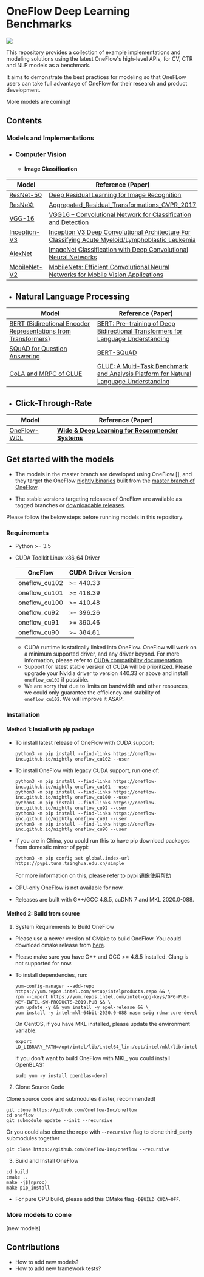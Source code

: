 # OneFlow Deep Learning Benchmarks

[![](https://img.shields.io/badge/CH-EN-blue.svg)]({https://github.com/Oneflow-Inc/OneFlow-Benchmark/edit/dev_sx_benchmark/README.md}{https://github.com/pytorch/benchmark})

This repository provides a collection of example implementations and modeling solutions using the latest OneFlow's high-level APIs, for CV, CTR and NLP models as a benchmark.

It aims to demonstrate the best practices for modeling so that OneFLow users can take full advantage of OneFlow for their research and product development.

 More models are coming!

## Contents

### Models and Implementations

- ### Computer Vision

  - #### Image Classification

| Model                                                        | Reference (Paper)                                            |
| ------------------------------------------------------------ | ------------------------------------------------------------ |
| [ResNet-50](https://github.com/Oneflow-Inc/OneFlow-Benchmark/blob/master/Classification/cnns/resnet_model.py) | [Deep Residual Learning for Image Recognition](https://arxiv.org/abs/1512.03385) |
| [ResNeXt](https://github.com/Oneflow-Inc/OneFlow-Benchmark/blob/master/Classification/cnns/resnext_model.py) | [Aggregated_Residual_Transformations_CVPR_2017](https://openaccess.thecvf.com/content_cvpr_2017/papers/Xie_Aggregated_Residual_Transformations_CVPR_2017_paper.pdf) |
| [VGG-16](https://github.com/Oneflow-Inc/OneFlow-Benchmark/blob/master/Classification/cnns/vgg_model.py) | [VGG16 – Convolutional Network for Classification and Detection](https://neurohive.io/en/popular-networks/vgg16/) |
| [Inception-V3](https://github.com/Oneflow-Inc/OneFlow-Benchmark/blob/master/Classification/cnns/inception_model.py) | [Inception V3 Deep Convolutional Architecture For Classifying Acute Myeloid/Lymphoblastic Leukemia](https://software.intel.com/content/www/us/en/develop/articles/inception-v3-deep-convolutional-architecture-for-classifying-acute-myeloidlymphoblastic.html) |
| [AlexNet](https://github.com/Oneflow-Inc/OneFlow-Benchmark/blob/master/Classification/cnns/alexnet_model.py) | [ImageNet Classification with Deep Convolutional Neural Networks](http://vision.stanford.edu/teaching/cs231b_spring1415/slides/alexnet_tugce_kyunghee.pdf) |
| [MobileNet-V2](https://github.com/Oneflow-Inc/OneFlow-Benchmark/blob/master/Classification/cnns/mobilenet_v2_model.py) | [MobileNets: Efficient Convolutional Neural Networks for Mobile Vision Applications](https://arxiv.org/abs/1704.04861) |

- ## Natural Language Processing

| Model                                                        | Reference (Paper)                                            |
| ------------------------------------------------------------ | ------------------------------------------------------------ |
| [BERT (Bidirectional Encoder Representations from Transformers)](https://github.com/OneFlow/models/blob/master/official/nlp/bert) | [BERT: Pre-training of Deep Bidirectional Transformers for Language Understanding](https://arxiv.org/abs/1810.04805) |
| [SQuAD for Question Answering](https://github.com/Oneflow-Inc/OneFlow-Benchmark/blob/master/LanguageModeling/BERT/run_squad.py) | [BERT-SQuAD](https://github.com/kamalkraj/BERT-SQuAD)        |
| [CoLA and MRPC of GLUE](https://github.com/Oneflow-Inc/OneFlow-Benchmark/blob/master/LanguageModeling/BERT/run_classifier.py) | [GLUE: A Multi-Task Benchmark and Analysis Platform for Natural Language Understanding](https://www.aclweb.org/anthology/W18-5446.pdf) |

- ## Click-Through-Rate 

| Model                                                        | Reference (Paper)                                            |
| ------------------------------------------------------------ | ------------------------------------------------------------ |
| [OneFlow-WDL](https://github.com/Oneflow-Inc/OneFlow-Benchmark/blob/master/ClickThroughRate/WideDeepLearning) | [**Wide & Deep Learning for Recommender Systems**](https://arxiv.org/pdf/1606.07792.pdf) |



## Get started with the models

- The models in the master branch are developed using OneFlow [], and they target the OneFlow [nightly binaries](https://github.com/OneFlow/OneFlow#installation) built from the [master branch of OneFlow](https://github.com/OneFlow/OneFlow/tree/master).

- The stable versions targeting releases of OneFlow are available as tagged branches or [downloadable releases](https://github.com/OneFlow/models/releases).

  

Please follow the below steps before running models in this repository.

### Requirements

- Python >= 3.5

- CUDA Toolkit Linux x86_64 Driver

  | OneFlow       | CUDA Driver Version |
  | ------------- | ------------------- |
  | oneflow_cu102 | >= 440.33           |
  | oneflow_cu101 | >= 418.39           |
  | oneflow_cu100 | >= 410.48           |
  | oneflow_cu92  | >= 396.26           |
  | oneflow_cu91  | >= 390.46           |
  | oneflow_cu90  | >= 384.81           |

  - CUDA runtime is statically linked into OneFlow. OneFlow will work on a minimum supported driver, and any driver beyond. For more information, please refer to [CUDA compatibility documentation](https://docs.nvidia.com/deploy/cuda-compatibility/index.html).
  - Support for latest stable version of CUDA will be prioritized. Please upgrade your Nvidia driver to version 440.33 or above and install `oneflow_cu102` if possible.
  - We are sorry that due to limits on bandwidth and other resources, we could only guarantee the efficiency and stability of `oneflow_cu102`. We will improve it ASAP.

### Installation

#### Method 1: Install with pip package

- To install latest release of OneFlow with CUDA support:

  ```
  python3 -m pip install --find-links https://oneflow-inc.github.io/nightly oneflow_cu102 --user
  ```

- To install OneFlow with legacy CUDA support, run one of:

  ```
  python3 -m pip install --find-links https://oneflow-inc.github.io/nightly oneflow_cu101 --user
  python3 -m pip install --find-links https://oneflow-inc.github.io/nightly oneflow_cu100 --user
  python3 -m pip install --find-links https://oneflow-inc.github.io/nightly oneflow_cu92 --user
  python3 -m pip install --find-links https://oneflow-inc.github.io/nightly oneflow_cu91 --user
  python3 -m pip install --find-links https://oneflow-inc.github.io/nightly oneflow_cu90 --user
  ```

- If you are in China, you could run this to have pip download packages from domestic mirror of pypi:

  ```
  python3 -m pip config set global.index-url https://pypi.tuna.tsinghua.edu.cn/simple
  ```

  For more information on this, please refer to [pypi 镜像使用帮助](https://mirror.tuna.tsinghua.edu.cn/help/pypi/)

- CPU-only OneFlow is not available for now.

- Releases are built with G++/GCC 4.8.5, cuDNN 7 and MKL 2020.0-088.

#### Method 2: Build from source

1. System Requirements to Build OneFlow

- Please use a newer version of CMake to build OneFlow. You could download cmake release from [here](https://github.com/Kitware/CMake/releases/download/v3.14.0/cmake-3.14.0-Linux-x86_64.tar.gz).

- Please make sure you have G++ and GCC >= 4.8.5 installed. Clang is not supported for now.

- To install dependencies, run:

  ```
  yum-config-manager --add-repo https://yum.repos.intel.com/setup/intelproducts.repo && \
  rpm --import https://yum.repos.intel.com/intel-gpg-keys/GPG-PUB-KEY-INTEL-SW-PRODUCTS-2019.PUB && \
  yum update -y && yum install -y epel-release && \
  yum install -y intel-mkl-64bit-2020.0-088 nasm swig rdma-core-devel
  ```

  On CentOS, if you have MKL installed, please update the environment variable:

  ```
  export LD_LIBRARY_PATH=/opt/intel/lib/intel64_lin:/opt/intel/mkl/lib/intel64:$LD_LIBRARY_PATH
  ```

  If you don't want to build OneFlow with MKL, you could install OpenBLAS:

  ```
  sudo yum -y install openblas-devel
  ```

2. Clone Source Code

Clone source code and submodules (faster, recommended)

```
git clone https://github.com/Oneflow-Inc/oneflow
cd oneflow
git submodule update --init --recursive
```

Or you could also clone the repo with `--recursive` flag to clone third_party submodules together

```
git clone https://github.com/Oneflow-Inc/oneflow --recursive
```

3. Build and Install OneFlow

```
cd build
cmake ..
make -j$(nproc)
make pip_install
```

- For pure CPU build, please add this CMake flag `-DBUILD_CUDA=OFF`.

### More models to come

[new models]

## Contributions

- How to add new models?
- How to add new framework tests?

